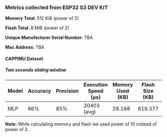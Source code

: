 ### Metrics collected from ESP32 S3 DEV KIT

**Memory Total**: 512 KiB (power of 2)

**Flash Total**: 8 MiB  (power of 2)

**Unique Manufacturer Serial Number**: TBA

**Mac Address**: TBA

#### CAPPIMU Dataset

##### Two seconds sliding window

| Model | Accuracy | Precision | Execution Speed (&mu;s) | Memory Used (KB) | Flash Size (KB) | Power consumption | Frequency      |
|-------|----------|-----------|-------------------------|------------------|-----------------|-------------------|----------------|
| MLP   | 86%      | 85%       | 20403  (avg)            | 28.188           | 819.377         | 235 mW (avg)      | 240  MHz (avg) |

**Note:** While calculating memory and flash we used power of 10 instead of power of 2.